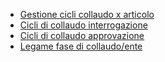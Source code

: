 - [Gestione cicli collaudo x articolo](Sorgenti/OJ/PGM/CQCM10)
- [Cicli di collaudo interrogazione](Sorgenti/OJ/PGM/CQCR20)
- [Cicli di collaudo approvazione](Sorgenti/OJ/PGM/CQCM30)
- [Legame fase di collaudo/ente](Sorgenti/OJ/PGM/CQCF40)
